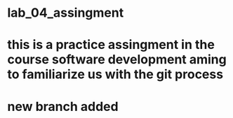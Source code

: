 # lab_04_assingment

# this is a practice assingment in the course software development aming to familiarize us with the git process

# new branch added
